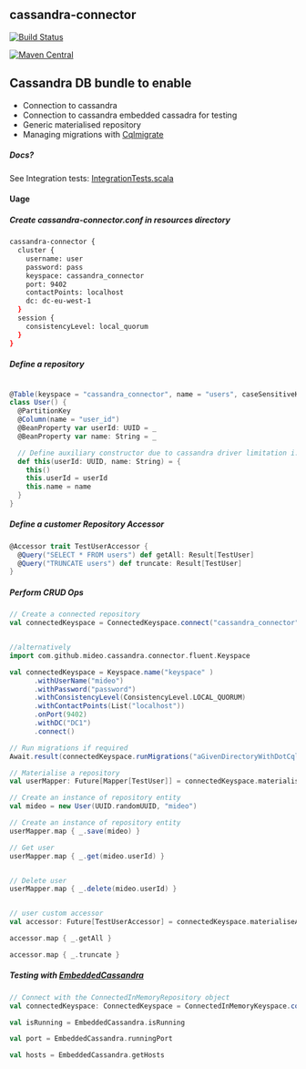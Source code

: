 ## cassandra-connector
[![Build Status](https://travis-ci.org/MideO/cassandra-connector4s.svg?branch=master)](https://travis-ci.org/MideO/cassandra-connector4s)

[![Maven Central](https://maven-badges.herokuapp.com/maven-central/com.github.mideo/cassandra-connector4s_2.12/badge.svg)](http://search.maven.org/#search%7Cga%7C1%7Cg%3A%22com.github.mideo%22%20a%3A%22cassandra-connector4s_2.12%22)
## Cassandra DB bundle to enable 
* Connection to cassandra
* Connection to cassandra embedded cassadra for testing
* Generic materialised repository 
* Managing migrations with [Cqlmigrate](https://github.com/sky-uk/cqlmigrate#what-it-does)

##### Docs?
  See Integration tests: [IntegrationTests.scala](src/test/scala/com/github/mideo/cassandra/testing/support/IntegrationTests.scala)
  
#### Uage

##### Create cassandra-connector.conf in resources directory
```bash
cassandra-connector {
  cluster {
    username: user
    password: pass
    keyspace: cassandra_connector
    port: 9402
    contactPoints: localhost
    dc: dc-eu-west-1
  }
  session {
    consistencyLevel: local_quorum
  }
}
```
##### Define a repository
```scala

@Table(keyspace = "cassandra_connector", name = "users", caseSensitiveKeyspace = false, caseSensitiveTable = false)
class User() {
  @PartitionKey
  @Column(name = "user_id")
  @BeanProperty var userId: UUID = _
  @BeanProperty var name: String = _

  // Define auxiliary constructor due to cassandra driver limitation i.e. using reflection 
  def this(userId: UUID, name: String) = {
    this()
    this.userId = userId
    this.name = name
  }
}
```

##### Define a customer Repository Accessor
```scala
@Accessor trait TestUserAccessor {
  @Query("SELECT * FROM users") def getAll: Result[TestUser]
  @Query("TRUNCATE users") def truncate: Result[TestUser]
}

```

##### Perform CRUD Ops
```scala
// Create a connected repository
val connectedKeyspace = ConnectedKeyspace.connect("cassandra_connector")


//alternatively
import com.github.mideo.cassandra.connector.fluent.Keyspace

val connectedKeyspace = Keyspace.name("keyspace" )
      .withUserName("mideo")
      .withPassword("password")
      .withConsistencyLevel(ConsistencyLevel.LOCAL_QUORUM)
      .withContactPoints(List("localhost"))
      .onPort(9402)
      .withDC("DC1")
      .connect()

// Run migrations if required
Await.result(connectedKeyspace.runMigrations("aGivenDirectoryWithDotCqlFiles"), 1 minute)

// Materialise a repository
val userMapper: Future[Mapper[TestUser]] = connectedKeyspace.materialise[TestUser]

// Create an instance of repository entity
val mideo = new User(UUID.randomUUID, "mideo")

// Create an instance of repository entity
userMapper.map { _.save(mideo) }

// Get user
userMapper.map { _.get(mideo.userId) }


// Delete user
userMapper.map { _.delete(mideo.userId) }


// user custom accessor
val accessor: Future[TestUserAccessor] = connectedKeyspace.materialiseAccessor[TestUserAccessor]

accessor.map { _.getAll }

accessor.map { _.truncate }


```

##### Testing with [EmbeddedCassandra](https://github.com/jsevellec/cassandra-unit)

```scala
// Connect with the ConnectedInMemoryRepository object
val connectedKeyspace: ConnectedKeyspace = ConnectedInMemoryKeyspace.connect("cassandra_connector")

val isRunning = EmbeddedCassandra.isRunning 

val port = EmbeddedCassandra.runningPort 

val hosts = EmbeddedCassandra.getHosts 


```
